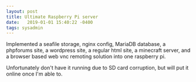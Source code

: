 ```yaml
---
layout: post
title: Ultimate Raspberry Pi server
date:   2019-01-01 15:40:22 -0400
tags: sysadmin
---
```

Implemented a seafile storage, nginx config, MariaDB database, a phpforums site, a wordpress site, a regular html site, a minecraft server, and a browser based web vnc remoting solution into one raspberry pi.

Unfortunately don't have it running due to SD card corruption, but will put it online once I'm able to.